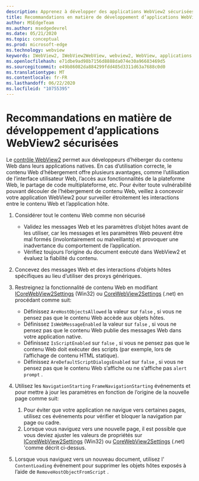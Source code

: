 ```yaml
---
description: Apprenez à développer des applications WebView2 sécurisées
title: Recommandations en matière de développement d’applications WebView2 sécurisées
author: MSEdgeTeam
ms.author: msedgedevrel
ms.date: 05/21/2020
ms.topic: conceptual
ms.prod: microsoft-edge
ms.technology: webview
keywords: IWebView2, IWebView2WebView, webview2, WebView, applications Win32, Win32, Edge, ICoreWebView2, ICoreWebView2Host, contrôle de navigateur, html Edge, sécurité
ms.openlocfilehash: e71dbe9ad98b7156d8888da074e30a96683469d5
ms.sourcegitcommit: e49b86082da884299fdd485d3311d63a7688c0d0
ms.translationtype: MT
ms.contentlocale: fr-FR
ms.lasthandoff: 06/22/2020
ms.locfileid: "10755395"
---
```

# Recommandations en matière de développement d’applications WebView2 sécurisées

Le [contrôle WebView2](https://docs.microsoft.com/microsoft-edge/webview2/) permet aux développeurs d’héberger du contenu Web dans leurs applications natives. En cas d’utilisation correcte, le contenu Web d’hébergement offre plusieurs avantages, comme l’utilisation de l’interface utilisateur Web, l’accès aux fonctionnalités de la plateforme Web, le partage de code multiplateforme, etc. Pour éviter toute vulnérabilité pouvant découler de l’hébergement de contenu Web, veillez à concevoir votre application WebView2 pour surveiller étroitement les interactions entre le contenu Web et l’application hôte. 

1. Considérer tout le contenu Web comme non sécurisé
    - Validez les messages Web et les paramètres d’objet hôtes avant de les utiliser, car les messages et les paramètres Web peuvent être mal formés (involontairement ou malveillants) et provoquer une inadvertance du comportement de l’application.
    - Vérifiez toujours l’origine du document exécuté dans WebView2 et évaluez la fiabilité du contenu. 

2. Concevez des messages Web et des interactions d’objets hôtes spécifiques au lieu d’utiliser des proxys génériques.

3. Restreignez la fonctionnalité de contenu Web en modifiant [ICoreWebView2Settings](../reference/win32/0-9-538/icorewebview2settings) (Win32) ou [CoreWebView2Settings](../reference/dotnet/0-9-538/microsoft-web-webview2-core-corewebview2settings) (.net) en procédant comme suit:
    - Définissez `AreHostObjectsAllowed` la valeur sur `false` , si vous ne pensez pas que le contenu Web accède aux objets hôtes.
    - Définissez `IsWebMessageEnabled` la valeur sur `false` , si vous ne pensez pas que le contenu Web publie des messages Web dans votre application native. 
    - Définissez `IsScriptEnabled` sur `false` , si vous ne pensez pas que le contenu Web doit exécuter des scripts (par exemple, lors de l’affichage de contenu HTML statique).
    - Définissez `AreDefaultScriptDialogsEnabled` sur `false` , si vous ne pensez pas que le contenu Web s’affiche ou ne s’affiche pas `alert` `prompt` .

4.  Utilisez les `NavigationStarting` `FrameNavigationStarting` événements et pour mettre à jour les paramètres en fonction de l’origine de la nouvelle page comme suit:
    1.  Pour éviter que votre application ne navigue vers certaines pages, utilisez ces événements pour vérifier et bloquer la navigation par page ou cadre. 
    2.  Lorsque vous naviguez vers une nouvelle page, il est possible que vous deviez ajuster les valeurs de propriétés sur [ICoreWebView2Settings](../reference/win32/0-9-538/icorewebview2settings) (Win32) ou [CoreWebView2Settings](../reference/dotnet/0-9-538/microsoft-web-webview2-core-corewebview2settings) (.net) 'comme décrit ci-dessus.

5. Lorsque vous naviguez vers un nouveau document, utilisez l' `ContentLoading` événement pour supprimer les objets hôtes exposés à l’aide de `RemoveHostObjectFromScript` . 